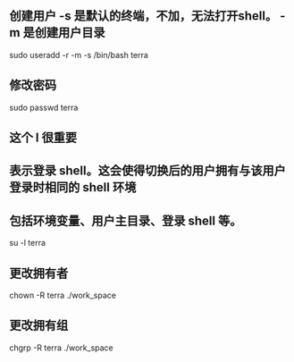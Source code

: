 ## 创建用户 -s 是默认的终端，不加，无法打开shell。 -m 是创建用户目录
sudo useradd -r -m -s /bin/bash terra
## 修改密码
sudo passwd terra 
## 这个 l 很重要
## 表示登录 shell。这会使得切换后的用户拥有与该用户登录时相同的 shell 环境
## 包括环境变量、用户主目录、登录 shell 等。
su -l terra 

## 更改拥有者
chown -R terra ./work_space
## 更改拥有组
chgrp -R terra ./work_space